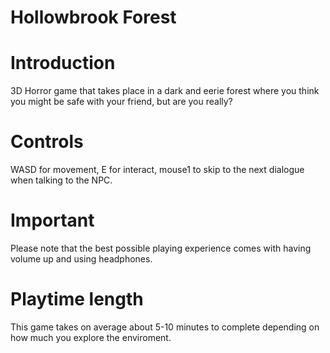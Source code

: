 # Hollowbrook Forest

# Introduction
3D Horror game that takes place in a dark and eerie forest where you think you might be safe with your friend, but are you really? 

# Controls
WASD for movement, E for interact, mouse1 to skip to the next dialogue when talking to the NPC.

# Important
Please note that the best possible playing experience comes with having volume up and using headphones.

# Playtime length
This game takes on average about 5-10 minutes to complete depending on how much you explore the enviroment.
